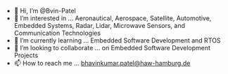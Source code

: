 - 👋 Hi, I’m @Bvin-Patel
- 👀 I’m interested in ... Aeronautical, Aerospace, Satellite, Automotive, Embedded Systems, Radar, Lidar, Microwave Sensors, and Communication Technologies
- 🌱 I’m currently learning ... Embedded Software Development and RTOS 
- 💞️ I’m looking to collaborate ... on Embedded Software Development Projects 
- 📫 How to reach me ... bhavinkumar.patel@haw-hamburg.de 

<!---
Bvin-Patel/Bvin-Patel is a ✨ special ✨ repository because its `README.md` (this file) appears on your GitHub profile.
You can click the Preview link to take a look at your changes.
--->
